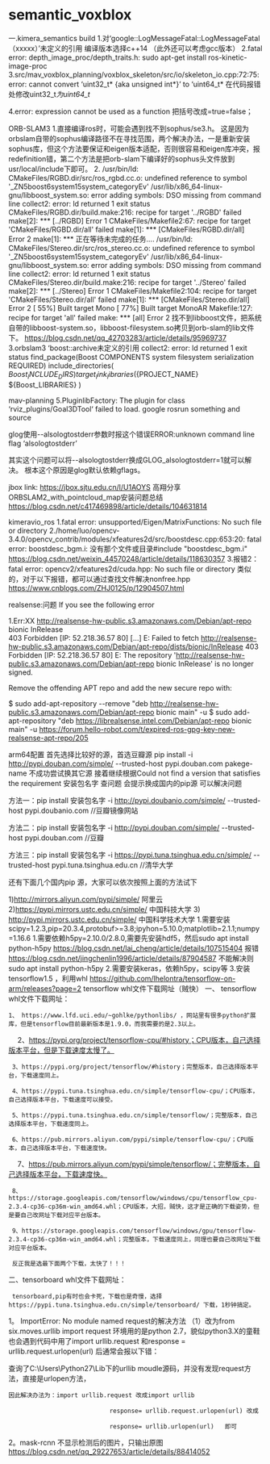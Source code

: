 # semantic_voxblox
一.kimera_semantics  build
1.对‘google::LogMessageFatal::LogMessageFatal（xxxxx）’未定义的引用
编译版本选择c++14
（此外还可以考虑gcc版本）
2.fatal error: depth_image_proc/depth_traits.h:
sudo apt-get install ros-kinetic-image-proc
3.src/mav_voxblox_planning/voxblox_skeleton/src/io/skeleton_io.cpp:72:75: error: cannot convert ‘uint32_t* {aka unsigned int*}’ to ‘uint64_t*
在代码报错处修改uint32_t*为uint64_t*

4.error: expression cannot be used as a function
把括号改成=true=false；

ORB-SLAM3
1.直接编译ros时，可能会遇到找不到sophus/se3.h。
这是因为orbslam自带的sophus编译路径不在寻找范围，两个解决办法，一是重新安装sophus库，但这个方法要保证和eigen版本适配，否则很容易和eigen库冲突，报redefinition错，第二个方法是把orb-slam下编译好的sophus头文件放到usr/local/include下即可。
2.   /usr/bin/ld: CMakeFiles/RGBD.dir/src/ros_rgbd.cc.o: undefined reference to symbol '_ZN5boost6system15system_categoryEv'
    /usr/lib/x86_64-linux-gnu/libboost_system.so: error adding symbols: DSO missing from command line
    collect2: error: ld returned 1 exit status
    CMakeFiles/RGBD.dir/build.make:216: recipe for target '../RGBD' failed
    make[2]: *** [../RGBD] Error 1
    CMakeFiles/Makefile2:67: recipe for target 'CMakeFiles/RGBD.dir/all' failed
    make[1]: *** [CMakeFiles/RGBD.dir/all] Error 2
    make[1]: *** 正在等待未完成的任务....
    /usr/bin/ld: CMakeFiles/Stereo.dir/src/ros_stereo.cc.o: undefined reference to symbol '_ZN5boost6system15system_categoryEv'
    /usr/lib/x86_64-linux-gnu/libboost_system.so: error adding symbols: DSO missing from command line
    collect2: error: ld returned 1 exit status
    CMakeFiles/Stereo.dir/build.make:216: recipe for target '../Stereo' failed
    make[2]: *** [../Stereo] Error 1
    CMakeFiles/Makefile2:104: recipe for target 'CMakeFiles/Stereo.dir/all' failed
    make[1]: *** [CMakeFiles/Stereo.dir/all] Error 2
    [ 55%] Built target Mono
    [ 77%] Built target MonoAR
    Makefile:127: recipe for target 'all' failed
    make: *** [all] Error 2
找不到libboost文件，把系统自带的libboost-system.so，libboost-filesystem.so拷贝到orb-slam的lib文件下。
https://blog.csdn.net/qq_42703283/article/details/95969737
3.orbslam3  ‘boost::archive未定义的引用 collect2: error: ld returned 1 exit status
find_package(Boost COMPONENTS system filesystem serialization REQUIRED)
include_directories(
${Boost_INCLUDE_DIRS}
)
target_link_libraries(${PROJECT_NAME}
${Boost_LIBRARIES}
)


mav-planning
5.PluginlibFactory: The plugin for class ‘rviz_plugins/Goal3DTool‘ failed to load.
google rosrun something and source

glog使用--alsologtostderr参数时报这个错误ERROR:unknown command line flag ‘alsologtostderr’

其实这个问题可以将--alsologtostderr换成GLOG_alsologtostderr=1就可以解决。
根本这个原因是glog默认依赖gflags。


jbox link: https://jbox.sjtu.edu.cn/l/U1AOYS
高翔分享ORBSLAM2_with_pointcloud_map安装问题总结
https://blog.csdn.net/c417469898/article/details/104631814


kimeravio_ros
1.fatal error: unsupported/Eigen/MatrixFunctions: No such file or directory
2./home/luo/opencv-3.4.0/opencv_contrib/modules/xfeatures2d/src/boostdesc.cpp:653:20: fatal error: boostdesc_bgm.i: 没有那个文件或目录#include "boostdesc_bgm.i"
https://blog.csdn.net/weixin_44570248/article/details/118630357
3.报错2：fatal error: opencv2/xfeatures2d/cuda.hpp: No such file or directory
类似的，对于以下报错，都可以通过查找文件解决nonfree.hpp
https://www.cnblogs.com/ZHJ0125/p/12904507.html

realsense:问题
If you see the following error

1.Err:XX http://realsense-hw-public.s3.amazonaws.com/Debian/apt-repo bionic InRelease                                   
  403  Forbidden [IP: 52.218.36.57 80]
[...]
E: Failed to fetch http://realsense-hw-public.s3.amazonaws.com/Debian/apt-repo/dists/bionic/InRelease  403  Forbidden [IP: 52.218.36.57 80]
E: The repository 'http://realsense-hw-public.s3.amazonaws.com/Debian/apt-repo bionic InRelease' is no longer signed.

Remove the offending APT repo and add the new secure repo with:

$ sudo add-apt-repository --remove "deb http://realsense-hw-public.s3.amazonaws.com/Debian/apt-repo bionic main" -u
$ sudo add-apt-repository "deb https://librealsense.intel.com/Debian/apt-repo bionic main" -u
https://forum.hello-robot.com/t/expired-ros-gpg-key-new-realsense-apt-repo/205


arm64配置
首先选择比较好的源，首选豆瓣源
pip install -i http://pypi.douban.com/simple/ --trusted-host pypi.douban.com pakege-name
不成功尝试换其它源
接着继续根据Could not find a version that satisfies the requirement 安装包名字 查问题
会提示换成国内的pip源 可以解决问题

方法一：pip install 安装包名字 -i http://pypi.doubanio.com/simple/ --trusted-host pypi.doubanio.com //豆瓣镜像网站

方法二：pip install 安装包名字 -i http://pypi.douban.com/simple/ --trusted-host pypi.douban.com //豆瓣

方法三：pip install 安装包名字 -i https://pypi.tuna.tsinghua.edu.cn/simple/ --trusted-host pypi.tuna.tsinghua.edu.cn //清华大学

还有下面几个国内pip 源，大家可以依次按照上面的方法试下

1)http://mirrors.aliyun.com/pypi/simple/ 阿里云
2)https://pypi.mirrors.ustc.edu.cn/simple/ 中国科技大学
3) http://pypi.mirrors.ustc.edu.cn/simple/ 中国科学技术大学
1.需要安装scipy=1.2.3,pip=20.3.4,protobuf>=3.8;ipyhon=5.10.0;matplotlib=2.1.1;numpy=1.16.6
1.需要依赖h5py=2.10.0/2.8.0,需要先安装hdf5，然后sudo apt install python-h5py
https://blog.csdn.net/lai_cheng/article/details/107515404
报错 https://blog.csdn.net/jingchenlin1996/article/details/87904587
不能解决则sudo apt install python-h5py
2.需要安装keras，依赖h5py，scipy等
3.安装tensorflow1.5 ，利用whl https://github.com/lhelontra/tensorflow-on-arm/releases?page=2
tensorflow whl文件下载网址（贼快）
   一、 tensorflow whl文件下载网址：

    1、 https://www.lfd.uci.edu/~gohlke/pythonlibs/ ，网站里有很多python扩展库，但是tensorflow目前最新版本是1.9.0，而我需要的是2.3以上。

　 2、https://pypi.org/project/tensorflow-cpu/#history；CPU版本，自己选择版本平台，但是下载速度太慢了。

     3、https://pypi.org/project/tensorflow/#history；完整版本，自己选择版本平台，下载速度同上。

     4、https://pypi.tuna.tsinghua.edu.cn/simple/tensorflow-cpu/；CPU版本，自己选择版本平台，下载速度可以接受。

     5、https://pypi.tuna.tsinghua.edu.cn/simple/tensorflow/；完整版本，自己选择版本平台，下载速度同上。

     6、https://pub.mirrors.aliyun.com/pypi/simple/tensorflow-cpu/；CPU版本，自己选择版本平台，下载速度快。

　 7、https://pub.mirrors.aliyun.com/pypi/simple/tensorflow/；完整版本，自己选择版本平台，下载速度快。

     8、https://storage.googleapis.com/tensorflow/windows/cpu/tensorflow_cpu-2.3.4-cp36-cp36m-win_amd64.whl；CPU版本，大招，贼快，这才是正确的下载姿势，但是要自己改网址下载对应平台版本。

     9、https://storage.googleapis.com/tensorflow/windows/gpu/tensorflow-2.3.4-cp36-cp36m-win_amd64.whl；完整版本，下载速度同上，同理也要自己改网址下载对应平台版本。

     反正我是选最下面两个下载，太快了！！！

 

   二、tensorboard whl文件下载网址：

     tensorboard,pip有时也会卡死，下载也是奇慢，选择  https://pypi.tuna.tsinghua.edu.cn/simple/tensorboard/ 下载，1秒钟搞定。
     
     
   1。  ImportError: No module named request的解决方法
     （1）改为from six.moves.urllib import request
     环境用的是python 2.7，貌似python3.X的童鞋也会遇到代码中用了import urllib.request 和response = urllib.request.urlopen(url) 后通常会报以下错：

查询了C:\Users\Python27\Lib下的urllib moudle源码，并没有发现request方法，直接是urlopen方法，

    因此解决办法为：import urllib.request 改成import urllib

                                response= urllib.request.urlopen(url) 改成 

                                response= urllib.urlopen(url)   即可
                                
2。mask-rcnn 不显示检测后的图片，只输出原图
https://blog.csdn.net/qq_29227653/article/details/88414052
